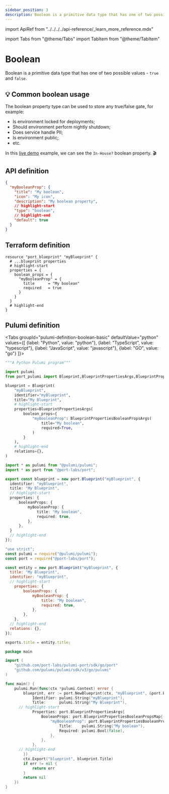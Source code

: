 ```yaml
---
sidebar_position: 3
description: Boolean is a primitive data type that has one of two possible values - true and false
---
```


import ApiRef from "../../../../api-reference/\_learn_more_reference.mdx"

import Tabs from "@theme/Tabs"
import TabItem from "@theme/TabItem"

# Boolean

Boolean is a primitive data type that has one of two possible values - `true` and `false`.

## 💡 Common boolean usage

The boolean property type can be used to store any true/false gate, for example:

- Is environment locked for deployments;
- Should environment perform nightly shutdown;
- Does service handle PII;
- Is environment public;
- etc.

In this [live demo](https://demo.getport.io/packages) example, we can see the `In-House?` boolean property. 🎬

## API definition

```json showLineNumbers
{
  "myBooleanProp": {
    "title": "My boolean",
    "icon": "My icon",
    "description": "My boolean property",
    // highlight-start
    "type": "boolean",
    // highlight-end
    "default": true
  }
}
```

<ApiRef />

## Terraform definition

```hcl showLineNumbers
resource "port_blueprint" "myBlueprint" {
  # ...blueprint properties
  # highlight-start
  properties = {
    boolean_props = {
      "myBooleanProp" = {
        title      = "My boolean"
        required   = true
      }
    }
  }
  # highlight-end
}
```

## Pulumi definition

<Tabs groupId="pulumi-definition-boolean-basic" defaultValue="python" values={[
{label: "Python", value: "python"},
{label: "TypeScript", value: "typescript"},
{label: "JavaScript", value: "javascript"},
{label: "GO", value: "go"}
]}>

<TabItem value="python">

```python showLineNumbers
"""A Python Pulumi program"""

import pulumi
from port_pulumi import Blueprint,BlueprintPropertiesArgs,BlueprintPropertiesBooleanPropsArgs

blueprint = Blueprint(
    "myBlueprint",
    identifier="myBlueprint",
    title="My Blueprint",
    # highlight-start
    properties=BlueprintPropertiesArgs(
        boolean_props={
            "myBooleanProp": BlueprintPropertiesBooleanPropsArgs(
                title="My boolean",
                required=True,
            )
        }
    ),
    # highlight-end
    relations={},
)
```

</TabItem>

<TabItem value="typescript">

```typescript showLineNumbers
import * as pulumi from "@pulumi/pulumi";
import * as port from "@port-labs/port";

export const blueprint = new port.Blueprint("myBlueprint", {
  identifier: "myBlueprint",
  title: "My Blueprint",
  // highlight-start
  properties: {
      booleanProps: {
          myBooleanProp: {
              title: "My boolean",
              required: true,
          },
      },
  }
  // highlight-end
});
```

</TabItem>

<TabItem value="javascript">

```javascript showLineNumbers
"use strict";
const pulumi = require("@pulumi/pulumi");
const port = require("@port-labs/port");

const entity = new port.Blueprint("myBlueprint", {
  title: "My Blueprint",
  identifier: "myBlueprint",
  // highlight-start
    properties: {
        booleanProps: {
            myBooleanProp: {
                title: "My boolean",
                required: true,
            },
        },
    },
  // highlight-end
  relations: {},
});

exports.title = entity.title;
```

</TabItem>
<TabItem value="go">

```go showLineNumbers
package main

import (
	"github.com/port-labs/pulumi-port/sdk/go/port"
	"github.com/pulumi/pulumi/sdk/v3/go/pulumi"
)

func main() {
	pulumi.Run(func(ctx *pulumi.Context) error {
		blueprint, err := port.NewBlueprint(ctx, "myBlueprint", &port.BlueprintArgs{
			Identifier: pulumi.String("myBlueprint"),
			Title:      pulumi.String("My Blueprint"),
      // highlight-start
			Properties: port.BlueprintPropertiesArgs{
				BooleanProps: port.BlueprintPropertiesBooleanPropsMap{
					"myBooleanProp": port.BlueprintPropertiesBooleanPropsArgs{
						Title:    pulumi.String("My boolean"),
						Required: pulumi.Bool(false),
					},
                },
            },
      // highlight-end
		})
		ctx.Export("blueprint", blueprint.Title)
		if err != nil {
			return err
		}
		return nil
	})
}
```

</TabItem>

</Tabs>
